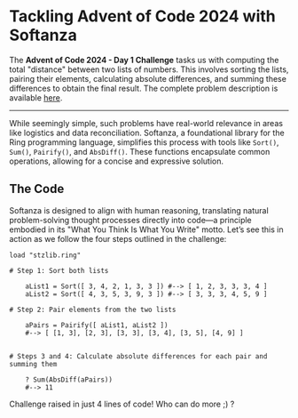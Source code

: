 # Tackling Advent of Code 2024 with Softanza  

The **Advent of Code 2024 - Day 1 Challenge** tasks us with computing the total "distance" between two lists of numbers. This involves sorting the lists, pairing their elements, calculating absolute differences, and summing these differences to obtain the final result. The complete problem description is available [here](https://adventofcode.com/2024/day/1).  

---

While seemingly simple, such problems have real-world relevance in areas like logistics and data reconciliation. Softanza, a foundational library for the Ring programming language, simplifies this process with tools like `Sort()`, `Sum()`, `Pairify()`, and `AbsDiff()`. These functions encapsulate common operations, allowing for a concise and expressive solution.  

## The Code  

Softanza is designed to align with human reasoning, translating natural problem-solving thought processes directly into code—a principle embodied in its "What You Think Is What You Write" motto. Let’s see this in action as we follow the four steps outlined in the challenge:  

```ring
load "stzlib.ring"

# Step 1: Sort both lists

	aList1 = Sort([ 3, 4, 2, 1, 3, 3 ])	#--> [ 1, 2, 3, 3, 3, 4 ]
	aList2 = Sort([ 4, 3, 5, 3, 9, 3 ]) #--> [ 3, 3, 3, 4, 5, 9 ]

# Step 2: Pair elements from the two lists

	aPairs = Pairify([ aList1, aList2 ])
	#--> [ [1, 3], [2, 3], [3, 3], [3, 4], [3, 5], [4, 9] ]


# Steps 3 and 4: Calculate absolute differences for each pair and summing them

	? Sum(AbsDiff(aPairs))
	#--> 11
```  


Challenge raised in just 4 lines of code! Who can do more ;) ?